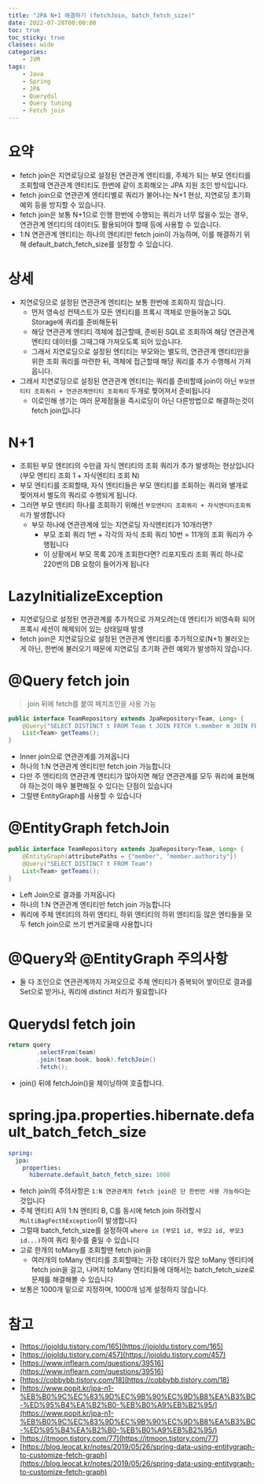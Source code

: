 ```yaml
---
title: "JPA N+1 해결하기 (fetchJoin, batch_fetch_size)"
date: 2022-07-28T00:00:00
toc: true
toc_sticky: true
classes: wide
categories:
    - JVM
tags:
    - Java
    - Spring
    - JPA
    - Querydsl
    - Query tuning
    - Fetch join
---
```


# 요약

- fetch join은 지연로딩으로 설정된 연관관계 엔티티를, 주체가 되는 부모 엔티티를 조회할때 연관관계 엔티티도 한번에 같이 조회해오는 JPA 지원 조인 방식입니다.
- fetch join으로 연관관계 엔티티별로 쿼리가 불어나는 N+1 현상, 지연로딩 초기화 예외 등을 방지할 수 있습니다.
- fetch join은 보통 N+1으로 인행 한번에 수행되는 쿼리가 너무 많을수 있는 경우, 연관관계 엔티티의 데이터도 활용되어야 할때 등에 사용할 수 있습니다.
- 1:N 연관관계 엔티티는 하나의 엔티티만 fetch join이 가능하며, 이를 해결하기 위해 default_batch_fetch_size를 설정할 수 있습니다.

# 상세

- 지연로딩으로 설정된 연관관계 엔티티는 보통 한번에 조회하지 않습니다.
    - 먼저 영속성 컨텍스트가 모든 엔티티를 프록시 객체로 만들어놓고 SQL Storage에 쿼리를 준비해둔뒤
    - 해당 연관관계 엔티티 객체에 접근할때, 준비된 SQL로 조회하여 해당 연관관계 엔티티 데이터를 그때그때 가져오도록 되어 있습니다.
    - 그래서 지연로딩으로 설정된 엔티티는 부모와는 별도의, 연관관계 엔티티만을 위한 조회 쿼리를 마련한 뒤, 객체에 접근할때 해당 쿼리를 추가 수행해서 가져옵니다.
- 그래서 지연로딩으로 설정된 연관관계 엔티티는 쿼리를 준비할때 join이 아닌 `부모엔티티 조회쿼리 + 연관관계엔티티 조회쿼리` 두개로 찢어져서 준비됩니다
    - 이로인해 생기는 여러 문제점들을 즉시로딩이 아닌 다른방법으로 해결하는것이 fetch join입니다

# N+1

- 조회된 부모 엔티티의 수만큼 자식 엔티티의 조회 쿼리가 추가 발생하는 현상입니다 (부모 엔티티 조회 1 + 자식엔티티 조회 N)
- 부모 엔티티를 조회할때, 자식 엔티티들은 부모 엔티티를 조회하는 쿼리와 별개로 찢어져서 별도의 쿼리로 수행되게 됩니다.
- 그러면 부모 엔티티 하나를 조회하기 위해선 `부모엔티티 조회쿼리 + 자식엔티티조회쿼리`가 발생합니다
    - 부모 하나에 연관관계에 있는 지연로딩 자식엔티티가 10개라면?
        - 부모 조회 쿼리 1번 + 각각의 자식 조회 쿼리 10번 = 11개의 조회 쿼리가 수행됩니다
        - 이 상황에서 부모 목록 20개 조회한다면? 리포지토리 조회 쿼리 하나로 220번의 DB 요청이 들어가게 됩니다

# LazyInitializeException

- 지연로딩으로 설정된 연관관계를 추가적으로 가져오려는데 엔티티가 비영속화 되어 프록시 세션이 해제되어 있는 상태일때 발생
- fetch join은 지연로딩으로 설정된 연관관계 엔티티를 추가적으로(N+1) 불러오는게 아닌, 한번에 불러오기 때문에 지연로딩 초기화 관련 예외가 발생하지 않습니다.

# @Query fetch join

> join 뒤에 fetch를 붙여 페치조인을 사용 가능

```java
public interface TeamRepository extends JpaRepository<Team, Long> {
    @Query("SELECT DISTINCT t FROM Team t JOIN FETCH t.member m JOIN FETCH m.memberAuthority ma")
    List<Team> getTeams();
}
```

- Inner join으로 연관관계를 가져옵니다
- 하나의 1:N 연관관계 엔티티만 fetch join 가능합니다
- 다만 주 엔티티의 연관관계 엔티티가 많아지면 해당 연관관계를 모두 쿼리에 표현해야 하는것이 매우 불편해질 수 있다는 단점이 있습니다
- 그럴땐 EntityGraph를 사용할 수 있습니다

# @EntityGraph fetchJoin

```java
public interface TeamRepository extends JpaRepository<Team, Long> {
    @EntityGraph(attributePaths = {"member", "member.authority"})
    @Query("SELECT DISTINCT t FROM Team")
    List<Team> getTeams();
}
```

- Left Join으로 결과를 가져옵니다
- 하나의 1:N 연관관계 엔티티만 fetch join 가능합니다
- 쿼리에 주체 엔티티의 하위 엔티티, 하위 엔티티의 하위 엔티티등 많은 엔티들을 모두 fetch join으로 쓰기 번거로울때 사용합니다

# @Query와 @EntityGraph 주의사항

- 둘 다 조인으로 연관관계까지 가져오므로 주체 엔티티가 중복되어 쌓이므로 결과를 Set으로 받거나, 쿼리에 distinct 처리가 필요합니다

# Querydsl fetch join

```java
return query
        .selectFrom(team)
        .join(team.book, book).fetchJoin()
        .fetch();
```

- join() 뒤에 fetchJoin()을 체이닝하여 호출합니다.

# spring.jpa.properties.hibernate.default_batch_fetch_size

```yaml
spring:
  jpa:
    properties:
      hibernate.default_batch_fetch_size: 1000
```

- fetch join의 주의사항은 `1:N 연관관계의 fetch join은 단 한번만 사용 가능하다`는것입니다
- 주체 엔티티 A의 1:N 엔티티 B, C를 동시에 fetch join 하려할시 `MultiBagFecthException`이 발생합니다
- 그럴때 batch_fetch_size를 설정하여 `where in (부모1 id, 부모2 id, 부모3 id...)`하여 쿼리 횟수를 줄일 수 있습니다
- 고로 한개의 toMany를 조회할땐 fetch join을
  - 여러개의 toMany 엔티티를 조회할때는 가장 데이터가 많은 toMany 엔티티에 fetch join을 걸고, 나머지 toMany 엔티티들에 대해서는 batch_fetch_size로 문제를 해결해볼 수 있습니다
- 보통은 1000개 밑으로 지정하며, 1000개 넘게 설정하지 않습니다.

# 참고

- [https://jojoldu.tistory.com/165](https://jojoldu.tistory.com/165)
- [https://jojoldu.tistory.com/457](https://jojoldu.tistory.com/457)
- [https://www.inflearn.com/questions/39516](https://www.inflearn.com/questions/39516)
- [https://cobbybb.tistory.com/18](https://cobbybb.tistory.com/18)
- [https://www.popit.kr/jpa-n1-%EB%B0%9C%EC%83%9D%EC%9B%90%EC%9D%B8%EA%B3%BC-%ED%95%B4%EA%B2%B0-%EB%B0%A9%EB%B2%95/](https://www.popit.kr/jpa-n1-%EB%B0%9C%EC%83%9D%EC%9B%90%EC%9D%B8%EA%B3%BC-%ED%95%B4%EA%B2%B0-%EB%B0%A9%EB%B2%95/)
- [https://itmoon.tistory.com/77](https://itmoon.tistory.com/77)
- [https://blog.leocat.kr/notes/2019/05/26/spring-data-using-entitygraph-to-customize-fetch-graph](https://blog.leocat.kr/notes/2019/05/26/spring-data-using-entitygraph-to-customize-fetch-graph)